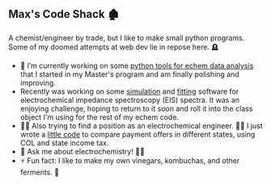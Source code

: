## Max's Code Shack 🏚️

A chemist/engineer by trade, but I like to make small python programs. Some of my doomed attempts at web dev lie in repose here. 🪦

- 🔭 I’m currently working on some <a href="https://github.com/meadem/chemax">python tools for echem data analysis</a> that I started in my Master's program and am finally polishing and improving.
-   Recently was working on some <a href="https://github.com/meadem/chemax/blob/845de68d961cf8aa050cccf07b0110a5e4595211/Z_sim.py">simulation</a> and <a href="https://github.com/meadem/chemax/blob/845de68d961cf8aa050cccf07b0110a5e4595211/Z_fit.py">fitting</a> software for electrochemical impedance spectroscopy (EIS) spectra. It was an enjoying challenge, hoping to return to it soon and roll it into the class object I'm using for the rest of my echem code.
- 🕵️‍♂️ Also trying to find a position as an electrochemical engineer. 👨‍🔬 I just wrote a <a href="https://github.com/meadem/random">little code</a> to compare payment offers in different states, using COL and state income tax.
- 💬 Ask me about electrochemistry! 🔌🧪
- ⚡ Fun fact: I like to make my own vinegars, kombuchas, and other ferments. 🦠
